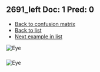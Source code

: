 ## 2691_left Doc: 1 Pred: 0
- [Back to confusion matrix](https://github.com/juliandewit/kaggle_retinopathy/blob/master/matrix.md)
- [Back to list](https://github.com/juliandewit/kaggle_retinopathy/blob/master/lists/10/list.md)
- [Next example in list](https://github.com/juliandewit/kaggle_retinopathy/blob/master/lists/10/26/26986_right.md)

![Eye](https://retinopaty.blob.core.windows.net/size1024/2691_left_1.jpeg)

### 

![Eye]()
